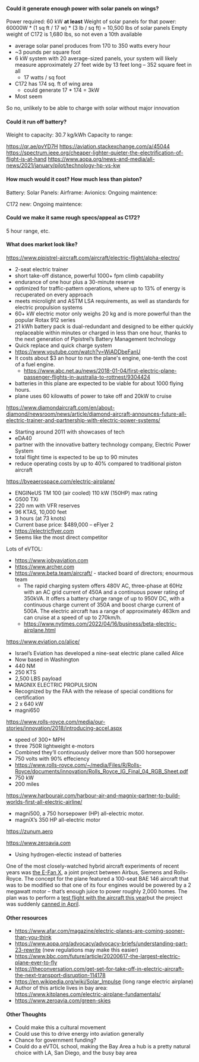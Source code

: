 #### Could it generate enough power with solar panels on wings?
Power required: 60 kW **at least**
Weight of solar panels for that power: 60000W * (1 sq ft / 17 w) * (3 lb / sq ft) = 10,500 lbs of solar panels
	Empty weight of C172 is 1,680 lbs, so not even a 10th available

- average solar panel produces from 170 to 350 watts every hour
- ~3 pounds per square foot
- 6 kW system with 20 average-sized panels, your system will likely measure approximately 27 feet wide by 13 feet long – 352 square feet in all
	- 17 watts / sq foot
- C172 has 174 sq. ft of wing area
	- could generate 17 * 174 = 3kW
- Most seem

So no, unlikely to be able to charge with solar without major innovation

#### Could it run off battery?
Weight to capacity: 30.7 kg/kWh
Capacity to range:

https://qr.ae/pvYD7H
https://aviation.stackexchange.com/a/45044
https://spectrum.ieee.org/cheaper-lighter-quieter-the-electrification-of-flight-is-at-hand
https://www.aopa.org/news-and-media/all-news/2021/january/pilot/technology-hp-vs-kw


#### How much would it cost? How much less than piston?
Battery:
Solar Panels:
Airframe:
Avionics:
Ongoing maintence:



C172 new:
Ongoing maintence:


#### Could we make it same rough specs/appeal as C172?
5 hour range, etc.


#### What does market look like?
https://www.pipistrel-aircraft.com/aircraft/electric-flight/alpha-electro/
- 2-seat electric trainer
- short take-off distance, powerful 1000+ fpm climb capability
- endurance of one hour plus a 30-minute reserve
- optimized for traffic-pattern operations, where up to 13% of energy is recuperated on every approach
- meets microlight and ASTM LSA requirements, as well as standards for electric propulsion systems
- 60+ kW electric motor only weighs 20 kg and is more powerful than the popular Rotax 912 series
- 21 kWh battery pack is dual-redundant and designed to be either quickly replaceable within minutes or charged in less than one hour, thanks to the next generation of Pipistrel’s Battery Management technology
- Quick replace and quick charge system
- https://www.youtube.com/watch?v=WiADDbeFanU
- It costs about $3 an hour to run the plane's engine, one-tenth the cost of a fuel engine.
	- https://www.abc.net.au/news/2018-01-04/first-electric-plane-passenger-flights-in-australia-to-rottnest/9304424
- batteries in this plane are expected to be viable for about 1000 flying hours.
- plane uses 60 kilowatts of power to take off and 20kW to cruise

https://www.diamondaircraft.com/en/about-diamond/newsroom/news/article/diamond-aircraft-announces-future-all-electric-trainer-and-partnership-with-electric-power-systems/
- Starting around 2011 with showcases of tech
- eDA40
- partner with the innovative battery technology company, Electric Power System
- total flight time is expected to be up to 90 minutes
- reduce operating costs by up to 40% compared to traditional piston aircraft


https://byeaerospace.com/electric-airplane/
- ENGINeUS TM 100 (air cooled) 110 kW (150HP) max rating
- G500 TXi
- 220 nm with VFR reserves
- 96 KTAS, 10,000 feet
- 3 hours (at 73 knots)
- Current base price: $489,000 – eFlyer 2
- https://electricflyer.com
- Seems like the most direct competitor


Lots of eVTOL:
- https://www.jobyaviation.com
- https://www.archer.com
- https://www.beta.team/aircraft/ - stacked board of directors; enourmous team
	- The rapid charging system offers 480V AC, three-phase at 60Hz with an AC grid current of 450A and a continuous power rating of 350kVA. It offers a battery charge range of up to 950V DC, with a continuous charge current of 350A and boost charge current of 500A. The electric aircraft has a range of approximately 463km and can cruise at a speed of up to 270km/h.
	- https://www.nytimes.com/2022/04/16/business/beta-electric-airplane.html


https://www.eviation.co/alice/
- Israel’s Eviation has developed a nine-seat electric plane called Alice
- Now based in Washington
- 440 NM
- 250 KTS 
- 2,500 LBS payload
- MAGNIX ELECTRIC PROPULSION 
- Recognized by the FAA with the release of special conditions for certification
- 2 x 640 kW
- magni650


https://www.rolls-royce.com/media/our-stories/innovation/2018/introducing-accel.aspx
- speed of 300+ MPH
- three 750R lightweight e-motors
- Combined they’ll continuously deliver more than 500 horsepower
- 750 volts with 90% effeciency
- https://www.rolls-royce.com/~/media/Files/R/Rolls-Royce/documents/innovation/Rolls_Royce_IG_Final_04_RGB_Sheet.pdf
- 750 kW
- 200 miles

https://www.harbourair.com/harbour-air-and-magnix-partner-to-build-worlds-first-all-electric-airline/
- magni500, a 750 horsepower (HP) all-electric motor.
- magniX’s 350 HP all-electric motor


https://zunum.aero


https://www.zeroavia.com
- Using hydrogen-electic instead of batteries



One of the most closely-watched hybrid aircraft experiments of recent years was [the E-Fan X](https://www.airbus.com/innovation/future-technology/electric-flight/e-fan-x.html), a joint project between Airbus, Siemens and Rolls-Royce. The concept for the plane featured a 100-seat BAE 146 aircraft that was to be modified so that one of its four engines would be powered by a 2 megawatt motor – that’s enough juice to power roughly 2,000 homes. The plan was to perform a [test flight with the aircraft this year](https://www.youtube.com/watch?v=3jLrnvrK760)but the project was suddenly [canned in April](https://www.airbus.com/innovation/future-technology/electric-flight/e-fan-x.html).


#### Other resources
- https://www.afar.com/magazine/electric-planes-are-coming-sooner-than-you-think
- https://www.aopa.org/advocacy/advocacy-briefs/understanding-part-23-rewrite (new regulations may make this easier)
- https://www.bbc.com/future/article/20200617-the-largest-electric-plane-ever-to-fly
- https://theconversation.com/get-set-for-take-off-in-electric-aircraft-the-next-transport-disruption-114178
- https://en.wikipedia.org/wiki/Solar_Impulse (long range electric airplane)
- Author of this article lives in bay area: https://www.kitplanes.com/electric-airplane-fundamentals/
- https://www.zeroavia.com/green-skies


#### Other Thoughts
- Could make this a cultural movement
- Could use this to drive energy into aviation generally
- Chance for government funding?
- Could do a eVTOL school, making the Bay Area a hub is a pretty natural choice with LA, San Diego, and the busy bay area